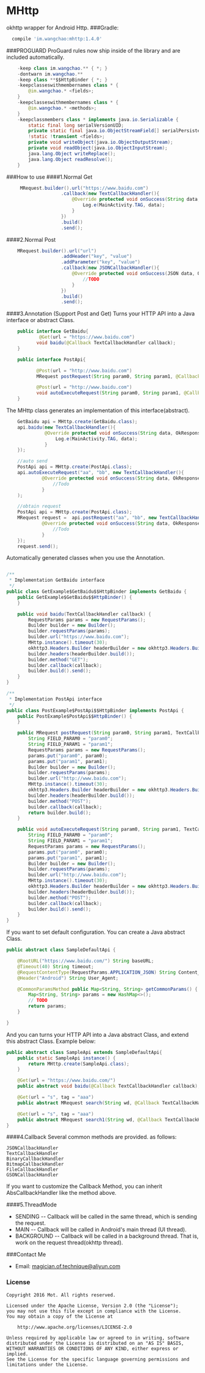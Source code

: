 # MHttp
okhttp wrapper for Android Http.
###Gradle:
```gradle
  compile 'im.wangchao:mhttp:1.4.0'
```
###PROGUARD
ProGuard rules now ship inside of the library and are included automatically.
```java
    -keep class im.wangchao.** { *; }
    -dontwarn im.wangchao.**
    -keep class **$$HttpBinder { *; }
    -keepclasseswithmembernames class * {
        @im.wangchao.* <fields>;
    }
    -keepclasseswithmembernames class * {
        @im.wangchao.* <methods>;
    }
    -keepclassmembers class * implements java.io.Serializable {  
        static final long serialVersionUID;  
        private static final java.io.ObjectStreamField[] serialPersistentFields;  
        !static !transient <fields>;  
        private void writeObject(java.io.ObjectOutputStream);  
        private void readObject(java.io.ObjectInputStream);  
        java.lang.Object writeReplace();  
        java.lang.Object readResolve();  
    }
```
###How to use
####1.Normal Get
```java
     MRequest.builder().url("https://www.baidu.com")
                    .callback(new TextCallbackHandler(){
                        @Override protected void onSuccess(String data, OkResponse response) {
                            Log.e(MainActivity.TAG, data);
                        }
                    })
                    .build()
                    .send();
```
####2.Normal Post
```java
    MRequest.builder().url("url")
                    .addHeader("key", "value")
                    .addParameter("key", "value")
                    .callback(new JSONCallbackHandler(){
                        @Override protected void onSuccess(JSON data, OkResponse response) {
                            //TODO
                        }
                    })
                    .build()
                    .send();
```
####3.Annotation (Support Post and Get)
Turns your HTTP API into a Java interface or abstract Class.
```java
    public interface GetBaidu{
            @Get(url = "https://www.baidu.com")
           void baidu(@Callback TextCallbackHandler callback);
    }

    public interface PostApi{

           @Post(url = "http://www.baidu.com")
           MRequest postRequest(String param0, String param1, @Callback TextCallbackHandler callback);

           @Post(url = "http://www.baidu.com")
           void autoExecuteRequest(String param0, String param1, @Callback TextCallbackHandler callback);
    }
```

The MHttp class generates an implementation of this interface(abstract).
```java
    GetBaidu api = MHttp.create(GetBaidu.class);
    api.baidu(new TextCallbackHandler(){
              @Override protected void onSuccess(String data, OkResponse response) {
                  Log.e(MainActivity.TAG, data);
              }
    });

    //auto send
    PostApi api = MHttp.create(PostApi.class);
    api.autoExecuteRequest("aa", "bb", new TextCallbackHandler(){
             @Override protected void onSuccess(String data, OkResponse response) {
                 //Todo
             }
    );

    //obtain request
    PostApi api = MHttp.create(PostApi.class);
    MRequest request =  api.postRequest("aa", "bb", new TextCallbackHandler(){
             @Override protected void onSuccess(String data, OkResponse response) {
                 //Todo
             }
    });
    request.send();
```

Automatically generated classes when you use the Annotation.
```java

/**
 * Implementation GetBaidu interface
 */
public class GetExample$GetBaidu$$HttpBinder implements GetBaidu {
    public GetExample$GetBaidu$$HttpBinder() {
    }

    public void baidu(TextCallbackHandler callback) {
        RequestParams params = new RequestParams();
        Builder builder = new Builder();
        builder.requestParams(params);
        builder.url("https://www.baidu.com");
        MHttp.instance().timeout(30);
        okhttp3.Headers.Builder headerBuilder = new okhttp3.Headers.Builder();
        builder.headers(headerBuilder.build());
        builder.method("GET");
        builder.callback(callback);
        builder.build().send();
    }
}

/**
 * Implementation PostApi interface
 */
public class PostExample$PostApi$$HttpBinder implements PostApi {
    public PostExample$PostApi$$HttpBinder() {
    }

    public MRequest postRequest(String param0, String param1, TextCallbackHandler callback) {
        String FIELD_PARAM0 = "param0";
        String FIELD_PARAM1 = "param1";
        RequestParams params = new RequestParams();
        params.put("param0", param0);
        params.put("param1", param1);
        Builder builder = new Builder();
        builder.requestParams(params);
        builder.url("http://www.baidu.com");
        MHttp.instance().timeout(30);
        okhttp3.Headers.Builder headerBuilder = new okhttp3.Headers.Builder();
        builder.headers(headerBuilder.build());
        builder.method("POST");
        builder.callback(callback);
        return builder.build();
    }

    public void autoExecuteRequest(String param0, String param1, TextCallbackHandler callback) {
        String FIELD_PARAM0 = "param0";
        String FIELD_PARAM1 = "param1";
        RequestParams params = new RequestParams();
        params.put("param0", param0);
        params.put("param1", param1);
        Builder builder = new Builder();
        builder.requestParams(params);
        builder.url("http://www.baidu.com");
        MHttp.instance().timeout(30);
        okhttp3.Headers.Builder headerBuilder = new okhttp3.Headers.Builder();
        builder.headers(headerBuilder.build());
        builder.method("POST");
        builder.callback(callback);
        builder.build().send();
    }
}
```

If you want to set default configuration. You can create a Java abstract Class.
```java
public abstract class SampleDefaultApi {

    @RootURL("https://www.baidu.com/") String baseURL;
    @Timeout(40) String timeout;
    @RequestContentType(RequestParams.APPLICATION_JSON) String Content_Type;
    @Header("Android") String User_Agent;

    @CommonParamsMethod public Map<String, String> getCommonParams() {
        Map<String, String> params = new HashMap<>();
        // TODO
        return params;
    }

}
```
And you can turns your HTTP API into a Java abstract Class, and extend this abstract Class.
Example below:
```java
public abstract class SampleApi extends SampleDefaultApi{
    public static SampleApi instance() {
        return MHttp.create(SampleApi.class);
    }

    @Get(url = "https://www.baidu.com/")
    public abstract void baidu(@Callback TextCallbackHandler callback);

    @Get(url = "s", tag = "aaa")
    public abstract MRequest search(String wd, @Callback TextCallbackHandler callback);

    @Get(url = "s", tag = "aaa")
    public abstract MRequest search1(String wd, @Callback TextCallbackHandler callback, @Tag Object a);
}

```
####4.Callback
Several common methods are provided. as follows:
```
JSONCallbackHandler
TextCallbackHandler
BinaryCallbackHandler
BitmapCallbackHandler
FileCallbackHandler
GSONCallbackHandler
```
If you want to customize the Callback Method, you can inherit AbsCallbackHandler like the method above.

####5.ThreadMode
 * SENDING -- Callback will be called in the same thread, which is sending the request.
 * MAIN -- Callback will be called in Android's main thread (UI thread).
 * BACKGROUND -- Callback will be called in a background thread. That is, work on the request thread(okhttp thread).

###Contact Me
- Email:  magician.of.technique@aliyun.com

### License

    Copyright 2016 Mot. All rights reserved.

    Licensed under the Apache License, Version 2.0 (the "License");
    you may not use this file except in compliance with the License.
    You may obtain a copy of the License at

        http://www.apache.org/licenses/LICENSE-2.0

    Unless required by applicable law or agreed to in writing, software
    distributed under the License is distributed on an "AS IS" BASIS,
    WITHOUT WARRANTIES OR CONDITIONS OF ANY KIND, either express or implied.
    See the License for the specific language governing permissions and
    limitations under the License.


